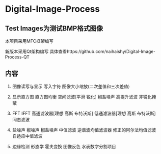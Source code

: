 # Digital-Image-Process
## Test Images为测试BMP格式图像


本项目采用MFC框架编写

新版本采用Qt架构编写 具体查看https://github.com/naihaishy/Digital-Image-Process-QT


## 内容

1.
    图像读写与显示
    写入字符
    图像大小缩放(二次差值和三次差值)

2.
    显示直方图
    直方图均衡
    空间滤波[平滑 锐化]
    椒盐噪声
    高提升滤波
    非锐化掩蔽

3.
    FFT
    IFFT
    高通滤波器[理想 高斯 布特沃斯]
    低通滤波器[理想 高斯 布特沃斯]
    同态滤波

4.
    盐噪声
    椒噪声
    椒盐噪声
    中值滤波
    逆谐波均值滤波器
    修正的阿尔法均值滤波
    自适应中值滤波

5.
    边缘检测
    形态学
    霍夫变换
    图像反色
    水表数字分割项目
